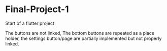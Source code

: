 # Final-Project-1
Start of a flutter project

The buttons are not linked, The bottom buttons are repeated as a place holder, the settings button/page are partially implemented but not properly linked.
